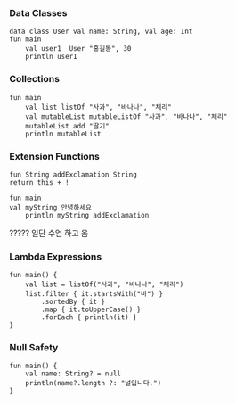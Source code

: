 ```
```




### Data Classes
```
data class User val name: String, val age: Int
fun main
    val user1  User "홍길동", 30
    println user1
```



### Collections
```
fun main
    val list listOf "사과", "바나나", "체리"
    val mutableList mutableListOf "사과", "바나나", "체리"
    mutableList add "딸기" 
    println mutableList
```

### Extension Functions
```
fun String addExclamation String
return this + !

fun main
val myString 안녕하세요
    println myString addExclamation
```

????? 일단 수업 하고 옴


### Lambda Expressions
```
fun main() {
    val list = listOf("사과", "바나나", "체리")
    list.filter { it.startsWith("바") }
        .sortedBy { it }
        .map { it.toUpperCase() }
        .forEach { println(it) }
}

```

### Null Safety
```
fun main() {
    val name: String? = null
    println(name?.length ?: "널입니다.")
}

```
